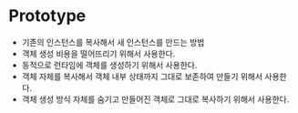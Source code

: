 # Prototype

- 기존의 인스턴스를 복사해서 새 인스턴스를 만드는 방법
- 객체 생성 비용을 떨어뜨리기 위해서 사용한다.
- 동적으로 런타임에 객체를 생성하기 위해서 사용한다.
- 객체 자체를 복사해서 객체 내부 상태까지 그대로 보존하여 만들기 위해서 사용한다.
- 객체 생성 방식 자체를 숨기고 만들어진 객체로 그대로 복사하기 위해서 사용한다. 